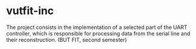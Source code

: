 # vutfit-inc
The project consists in the implementation of a selected part of the UART controller, which is responsible for processing data from the serial line and their reconstruction. (BUT FIT, second semester)
